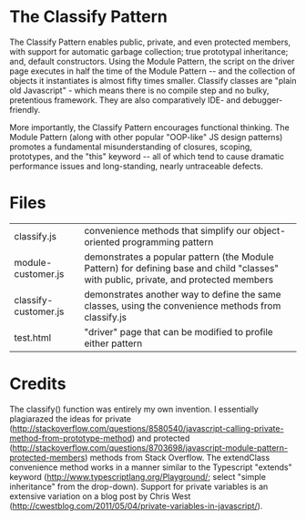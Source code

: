 The Classify Pattern
====================

The Classify Pattern enables public, private, and even protected members, with support for automatic garbage collection;
true prototypal inheritance; and, default constructors. Using the Module Pattern, the script on the driver page executes
in half the time of the Module Pattern -- and the collection of objects it instantiates is almost fifty times smaller.
Classify classes are "plain old Javascript" - which means there is no compile step and no bulky, pretentious framework.
They are also comparatively IDE- and debugger-friendly.

More importantly, the Classify Pattern encourages functional thinking. The Module Pattern (along with other popular
"OOP-like" JS design patterns) promotes a fundamental misunderstanding of closures, scoping, prototypes, and the "this"
keyword -- all of which tend to cause dramatic performance issues and long-standing, nearly untraceable defects.

Files
=====
<table>
<tr><td>classify.js</td><td>convenience methods that simplify our object-oriented programming pattern</td></tr>
<tr><td>module-customer.js</td><td>demonstrates a popular pattern (the Module Pattern) for defining base and child "classes" with public, private, and protected members</td></tr>
<tr><td>classify-customer.js</td><td>demonstrates another way to define the same classes, using the convenience methods from classify.js</td></tr>
<tr><td>test.html</td><td>"driver" page that can be modified to profile either pattern</td></tr>
</table>

Credits
=======

The classify() function was entirely my own invention. I essentially plagiarazed the ideas for private
(http://stackoverflow.com/questions/8580540/javascript-calling-private-method-from-prototype-method) and protected
(http://stackoverflow.com/questions/8703698/javascript-module-pattern-protected-members) methods from Stack Overflow. The
extendClass convenience method works in a manner similar to the Typescript "extends" keyword
(http://www.typescriptlang.org/Playground/; select "simple inheritance" from the drop-down). Support for private 
variables is an extensive variation on a blog post by Chris West
(http://cwestblog.com/2011/05/04/private-variables-in-javascript/).
